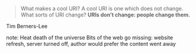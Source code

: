 
> What makes a cool URI?
> A cool URI is one which does not change.
> What sorts of URI change?
> __URIs don't change: people change them.__

Tim Berners-Lee

note:
    Heat death of the universe
    Bits of the web go missing: website refresh, server turned off, author would prefer the content went away

